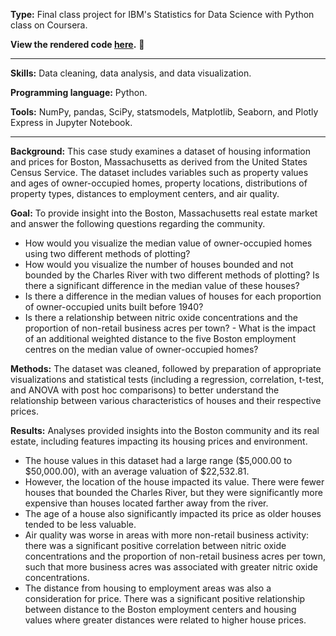 **Type:** Final class project for IBM's Statistics for Data Science with Python class on Coursera.

**View the rendered code [here](https://nbviewer.org/github/tiffanychow/Project_Boston_Real_Estate/blob/main/2024_Boston_Real_Estate.html).** 🔗 

---

**Skills:** Data cleaning, data analysis, and data visualization.

**Programming language:** Python.

**Tools:** NumPy, pandas, SciPy, statsmodels, Matplotlib, Seaborn, and Plotly Express in Jupyter Notebook.

---

**Background:** This case study examines a dataset of housing information and prices for Boston, Massachusetts as derived from the United States Census Service. The dataset includes variables such as property values and ages of owner-occupied homes, property locations, distributions of property types, distances to employment centers, and air quality.

**Goal:** To provide insight into the Boston, Massachusetts real estate market and answer the following questions regarding the community.
- How would you visualize the median value of owner-occupied homes using two different methods of plotting?
- How would you visualize the number of houses bounded and not bounded by the Charles River with two different methods of plotting? Is there a significant difference in the median value of these houses?
- Is there a difference in the median values of houses for each proportion of owner-occupied units built before 1940?
- Is there a relationship between nitric oxide concentrations and the proportion of non-retail business acres per town?
- What is the impact of an additional weighted distance to the five Boston employment centres on the median value of owner-occupied homes?

**Methods:** The dataset was cleaned, followed by preparation of appropriate visualizations and statistical tests (including a regression, correlation, t-test, and ANOVA with post hoc comparisons) to better understand the relationship between various characteristics of houses and their respective prices.

**Results:** Analyses provided insights into the Boston community and its real estate, including features impacting its housing prices and environment.
- The house values in this dataset had a large range ($5,000.00 to $50,000.00), with an average valuation of $22,532.81.
- However, the location of the house impacted its value. There were fewer houses that bounded the Charles River, but they were significantly more expensive than houses located farther away from the river.
- The age of a house also significantly impacted its price as older houses tended to be less valuable.
- Air quality was worse in areas with more non-retail business activity: there was a significant positive correlation between nitric oxide concentrations and the proportion of non-retail business acres per town, such that more business acres was associated with greater nitric oxide concentrations.
- The distance from housing to employment areas was also a consideration for price. There was a significant positive relationship between distance to the Boston employment centers and housing values where greater distances were related to higher house prices.
